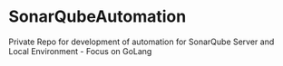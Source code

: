 # SonarQubeAutomation
Private Repo for development of automation for SonarQube Server and Local Environment - Focus on GoLang
